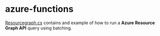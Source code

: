 # azure-functions

[Resourcegraph.cs](ResourceGraphDemo/ResourceGraphDemo/ResourceGraph.cs) contains and example of how to run a **Azure Resource Graph API** query using batching. 

